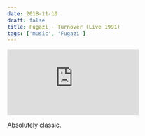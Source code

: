 ```yaml
---
date: 2018-11-10
draft: false
title: Fugazi - Turnover (Live 1991)
tags: ['music', 'Fugazi']
---
```


<iframe class="aspect-video w-full" allowFullScreen="allowFullScreen" src="https://www.youtube.com/embed/gzC0RNkBXM0?ecver=1&amp;iv_load_policy=3&amp;rel=0&amp;yt:stretch=16:9&amp;autohide=1&amp;color=red&amp;" allowtransparency="true" frameborder="0"></iframe>

Absolutely classic.<!-- excerpt -->
